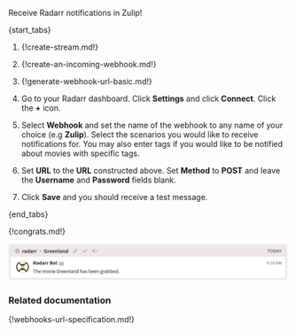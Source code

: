 Receive Radarr notifications in Zulip!

{start_tabs}

1. {!create-stream.md!}

1. {!create-an-incoming-webhook.md!}

1. {!generate-webhook-url-basic.md!}

1. Go to your Radarr dashboard. Click **Settings** and click **Connect**.
    Click the **+** icon.

1. Select **Webhook** and set the name of the webhook to any name of your
    choice (e.g **Zulip**). Select the scenarios you would like to receive
    notifications for. You may also enter tags if you would like to be
    notified about movies with specific tags.

1. Set **URL** to the **URL** constructed above. Set **Method** to **POST**
    and leave the **Username** and **Password** fields blank.

1. Click **Save** and you should receive a test message.

{end_tabs}

{!congrats.md!}

![](/static/images/integrations/radarr/001.png)

### Related documentation

{!webhooks-url-specification.md!}